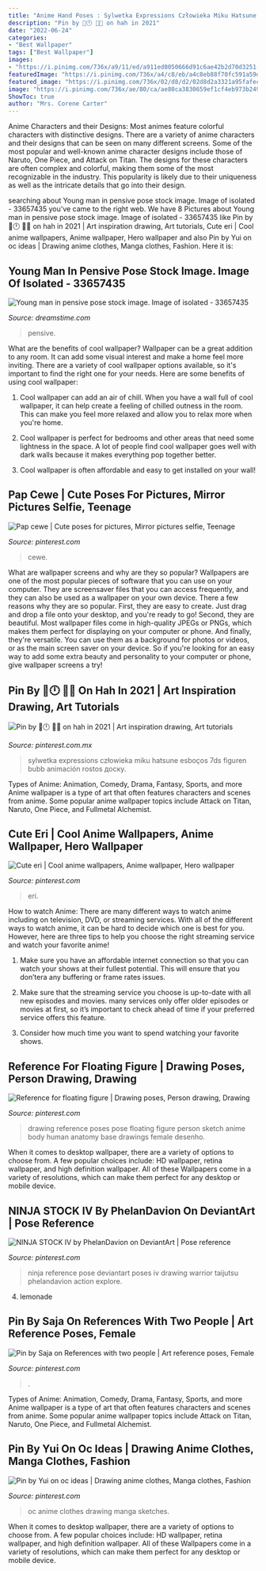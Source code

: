 ```yaml
---
title: "Anime Hand Poses : Sylwetka Expressions Człowieka Miku Hatsune Esboços 7ds Figuren Bubb Animación Rostos доску"
description: "Pin by 🖤🕛 🌿🍋 on hah in 2021"
date: "2022-06-24"
categories:
- "Best Wallpaper"
tags: ["Best Wallpaper"]
images:
- "https://i.pinimg.com/736x/a9/11/ed/a911ed0050666d91c6ae42b2d70d3251--ninjas-drawing-reference.jpg"
featuredImage: "https://i.pinimg.com/736x/a4/c8/eb/a4c8eb88f70fc591a59d5ba6bb26d022.jpg"
featured_image: "https://i.pinimg.com/736x/02/d8/d2/02d8d2a3321a95fafec271e93d07c43e.jpg"
image: "https://i.pinimg.com/736x/ae/80/ca/ae80ca3830659ef1cf4eb973b2499c1c.jpg"
ShowToc: true
author: "Mrs. Corene Carter"
---
```



Anime Characters and their Designs: Most animes feature colorful characters with distinctive designs.
There are a variety of anime characters and their designs that can be seen on many different screens. Some of the most popular and well-known anime character designs include those of Naruto, One Piece, and Attack on Titan. The designs for these characters are often complex and colorful, making them some of the most recognizable in the industry. This popularity is likely due to their uniqueness as well as the intricate details that go into their design.

	

		
searching about Young man in pensive pose stock image. Image of isolated - 33657435 you've came to the right web. We have 8 Pictures about Young man in pensive pose stock image. Image of isolated - 33657435 like Pin by 🖤🕛 🌿🍋 on hah in 2021 | Art inspiration drawing, Art tutorials, Cute eri | Cool anime wallpapers, Anime wallpaper, Hero wallpaper and also Pin by Yui on oc ideas | Drawing anime clothes, Manga clothes, Fashion. Here it is:
		
    
## Young Man In Pensive Pose Stock Image. Image Of Isolated - 33657435

<img loading=lazy src="https://thumbs.dreamstime.com/z/young-man-pensive-pose-fashion-holding-his-hand-his-chin-manner-looking-camera-white-background-33657435.jpg" onerror="this.onerror=null;this.src='https://tse4.mm.bing.net/th?id=OIP.uy9fqMmTlwlPOGK2gsdiQQHaKD&amp;pid=15.1';" alt="Young man in pensive pose stock image. Image of isolated - 33657435">

_Source: dreamstime.com_

>pensive. 

	

What are the benefits of cool wallpaper?
Wallpaper can be a great addition to any room. It can add some visual interest and make a home feel more inviting. There are a variety of cool wallpaper options available, so it's important to find the right one for your needs. Here are some benefits of using cool wallpaper: 
1. Cool wallpaper can add an air of chill. When you have a wall full of cool wallpaper, it can help create a feeling of chilled outness in the room. This can make you feel more relaxed and allow you to relax more when you're home. 

2. Cool wallpaper is perfect for bedrooms and other areas that need some lightness in the space. A lot of people find cool wallpaper goes well with dark walls because it makes everything pop together better. 

3. Cool wallpaper is often affordable and easy to get installed on your wall!

    
## Pap Cewe | Cute Poses For Pictures, Mirror Pictures Selfie, Teenage

<img loading=lazy src="https://i.pinimg.com/736x/c7/bc/82/c7bc82fff772638b48f90e0f3b2d6833.jpg" onerror="this.onerror=null;this.src='https://tse3.mm.bing.net/th?id=OIP.bUbuz5bvo1BQf9NjqWjmTwHaOh&amp;pid=15.1';" alt="Pap cewe | Cute poses for pictures, Mirror pictures selfie, Teenage">

_Source: pinterest.com_

>cewe. 

	

What are wallpaper screens and why are they so popular?
Wallpapers are one of the most popular pieces of software that you can use on your computer. They are screensaver files that you can access frequently, and they can also be used as a wallpaper on your own device. There a few reasons why they are so popular. First, they are easy to create. Just drag and drop a file onto your desktop, and you're ready to go! Second, they are beautiful. Most wallpaper files come in high-quality JPEGs or PNGs, which makes them perfect for displaying on your computer or phone. And finally, they're versatile. You can use them as a background for photos or videos, or as the main screen saver on your device. So if you're looking for an easy way to add some extra beauty and personality to your computer or phone, give wallpaper screens a try!

    
## Pin By 🖤🕛 🌿🍋 On Hah In 2021 | Art Inspiration Drawing, Art Tutorials

<img loading=lazy src="https://i.pinimg.com/736x/a4/c8/eb/a4c8eb88f70fc591a59d5ba6bb26d022.jpg" onerror="this.onerror=null;this.src='https://tse2.mm.bing.net/th?id=OIP.GWv3w_DTD_SuMEEF6FECRgAAAA&amp;pid=15.1';" alt="Pin by 🖤🕛 🌿🍋 on hah in 2021 | Art inspiration drawing, Art tutorials">

_Source: pinterest.com.mx_

>sylwetka expressions człowieka miku hatsune esboços 7ds figuren bubb animación rostos доску. 

	

Types of Anime: Animation, Comedy, Drama, Fantasy, Sports, and more
Anime wallpaper is a type of art that often features characters and scenes from anime. Some popular anime wallpaper topics include Attack on Titan, Naruto, One Piece, and Fullmetal Alchemist.

    
## Cute Eri | Cool Anime Wallpapers, Anime Wallpaper, Hero Wallpaper

<img loading=lazy src="https://i.pinimg.com/736x/02/d8/d2/02d8d2a3321a95fafec271e93d07c43e.jpg" onerror="this.onerror=null;this.src='https://tse2.mm.bing.net/th?id=OIP.iV178K8d8qhFOUVmJTBFGAHaHa&amp;pid=15.1';" alt="Cute eri | Cool anime wallpapers, Anime wallpaper, Hero wallpaper">

_Source: pinterest.com_

>eri. 

	

How to watch Anime: There are many different ways to watch anime including on television, DVD, or streaming services.
With all of the different ways to watch anime, it can be hard to decide which one is best for you. However, here are three tips to help you choose the right streaming service and watch your favorite anime!
1. Make sure you have an affordable internet connection so that you can watch your shows at their fullest potential. This will ensure that you don’tera any buffering or frame rates issues.

2. Make sure that the streaming service you choose is up-to-date with all new episodes and movies. many services only offer older episodes or movies at first, so it’s important to check ahead of time if your preferred service offers this feature.

3. Consider how much time you want to spend watching your favorite shows.

    
## Reference For Floating Figure | Drawing Poses, Person Drawing, Drawing

<img loading=lazy src="https://i.pinimg.com/736x/19/c4/d2/19c4d2f089123e298d290aec0b251d0e--drawing-poses-drawing-stuff.jpg" onerror="this.onerror=null;this.src='https://tse1.mm.bing.net/th?id=OIP.3Dvwukw86d_wPiwYEFo6lAAAAA&amp;pid=15.1';" alt="Reference for floating figure | Drawing poses, Person drawing, Drawing">

_Source: pinterest.com_

>drawing reference poses pose floating figure person sketch anime body human anatomy base drawings female desenho. 

	

When it comes to desktop wallpaper, there are a variety of options to choose from. A few popular choices include: HD wallpaper, retina wallpaper, and high definition wallpaper. All of these Wallpapers come in a variety of resolutions, which can make them perfect for any desktop or mobile device. 

    
## NINJA STOCK IV By PhelanDavion On DeviantArt | Pose Reference

<img loading=lazy src="https://i.pinimg.com/736x/a9/11/ed/a911ed0050666d91c6ae42b2d70d3251--ninjas-drawing-reference.jpg" onerror="this.onerror=null;this.src='https://tse1.mm.bing.net/th?id=OIP.S5ycRbsPdpkG2zFlS465VAHaLH&amp;pid=15.1';" alt="NINJA STOCK IV by PhelanDavion on DeviantArt | Pose reference">

_Source: pinterest.com_

>ninja reference pose deviantart poses iv drawing warrior taijutsu phelandavion action explore. 

	

4. lemonade 

    
## Pin By Saja On References With Two People | Art Reference Poses, Female

<img loading=lazy src="https://i.pinimg.com/736x/ae/80/ca/ae80ca3830659ef1cf4eb973b2499c1c.jpg" onerror="this.onerror=null;this.src='https://tse3.mm.bing.net/th?id=OIP.uID5K6dYnDKbFj1xSIzf4AHaLK&amp;pid=15.1';" alt="Pin by Saja on References with two people | Art reference poses, Female">

_Source: pinterest.com_

>. 

	

Types of Anime: Animation, Comedy, Drama, Fantasy, Sports, and more
Anime wallpaper is a type of art that often features characters and scenes from anime. Some popular anime wallpaper topics include Attack on Titan, Naruto, One Piece, and Fullmetal Alchemist.

    
## Pin By Yui On Oc Ideas | Drawing Anime Clothes, Manga Clothes, Fashion

<img loading=lazy src="https://i.pinimg.com/736x/a5/d9/69/a5d9692639df9057b3a7d736d41a29ad.jpg" onerror="this.onerror=null;this.src='https://tse3.mm.bing.net/th?id=OIP.Tq7AUqqiFMWkzL8QZy85eAHaKQ&amp;pid=15.1';" alt="Pin by Yui on oc ideas | Drawing anime clothes, Manga clothes, Fashion">

_Source: pinterest.com_

>oc anime clothes drawing manga sketches. 

	

When it comes to desktop wallpaper, there are a variety of options to choose from. A few popular choices include: HD wallpaper, retina wallpaper, and high definition wallpaper. All of these Wallpapers come in a variety of resolutions, which can make them perfect for any desktop or mobile device. 

